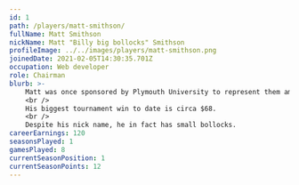 ```yaml
---
id: 1
path: /players/matt-smithson/
fullName: Matt Smithson
nickName: Matt "Billy big bollocks" Smithson
profileImage: ../../images/players/matt-smithson.png
joinedDate: 2021-02-05T14:30:35.701Z
occupation: Web developer
role: Chairman
blurb: >-
    Matt was once sponsored by Plymouth University to represent them amongst 9 other elite players in the National Student Tournament, hosted by Grovesnor casino in Bristol. He did shit.
    <br />
    His biggest tournament win to date is circa $68.
    <br />
    Despite his nick name, he in fact has small bollocks.
careerEarnings: 120
seasonsPlayed: 1
gamesPlayed: 8
currentSeasonPosition: 1
currentSeasonPoints: 12
---
```

